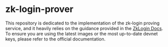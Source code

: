 # zk-login-prover

This repository is dedicated to the implementation of the zk-login proving service, and it heavily relies on the guidance provided in the [ZkLogin Docs](https://docs.sui.io/concepts/cryptography/zklogin#run-the-proving-service-in-your-backend). To ensure you are using the latest images or the most up-to-date devnet keys, please refer to the official documentation.
